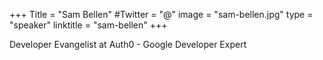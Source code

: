 +++
Title = "Sam Bellen"
#Twitter = "@"
image = "sam-bellen.jpg"
type = "speaker"
linktitle = "sam-bellen"
+++

Developer Evangelist at Auth0 - Google Developer Expert

